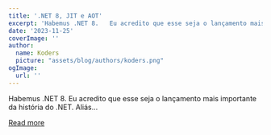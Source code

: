 ```yaml
---
title: '.NET 8, JIT e AOT'
excerpt: 'Habemus .NET 8.   Eu acredito que esse seja o lançamento mais importante da história do .NET. Aliás...'
date: '2023-11-25'
coverImage: ''
author:
  name: Koders
  picture: "assets/blog/authors/koders.png"
ogImage:
  url: ''
---
```


Habemus .NET 8.   Eu acredito que esse seja o lançamento mais importante da história do .NET. Aliás...

[Read more](https://dev.to/angelobelchior/net-8-jit-e-aot-25lk)
